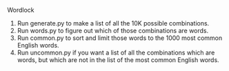 Wordlock

1. Run generate.py to make a list of all the 10K possible combinations.
2. Run words.py to figure out which of those combinations are words.
3. Run common.py to sort and limit those words to the 1000 most common English words.
4. Run uncommon.py if you want a list of all the combinations which are words, but which are not in the list of the most common English words.
